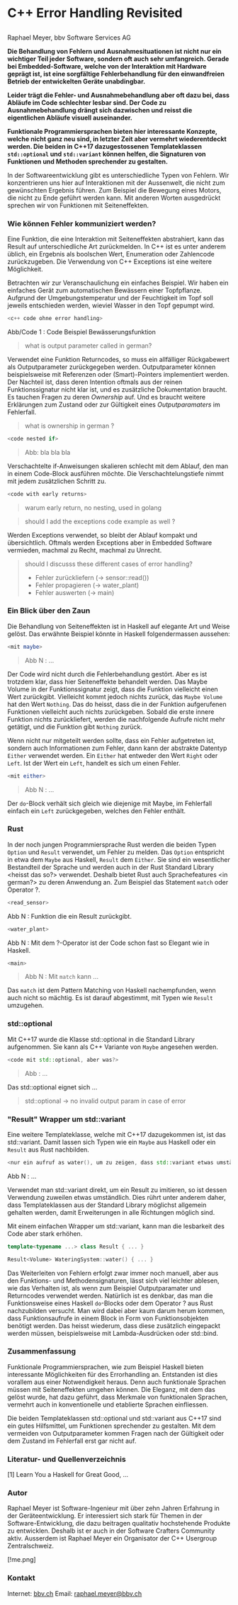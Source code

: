 # C++ Error Handling Revisited

## <sub title>

Raphael Meyer, bbv Software Services AG

**Die Behandlung von Fehlern und Ausnahmesituationen ist nicht nur ein wichtiger Teil jeder Software, sondern oft auch sehr umfangreich.
Gerade bei Embedded-Software, welche von der Interaktion mit Hardware geprägt ist, ist eine sorgfältige Fehlerbehandlung für den einwandfreien Betrieb der entwickelten Geräte unabdingbar.**

**Leider trägt die Fehler- und Ausnahmebehandlung aber oft dazu bei, dass Abläufe im Code schlechter lesbar sind.
Der Code zu Ausnahmebehandlung drängt sich dazwischen und reisst die eigentlichen Abläufe visuell auseinander.**

**Funktionale Programmiersprachen bieten hier interessante Konzepte, welche nicht ganz neu sind, in letzter Zeit aber vermehrt wiederentdeckt werden.
Die beiden in C++17 dazugestossenen Templateklassen `std::optional` und `std::variant` können helfen, die Signaturen von Funktionen und Methoden sprechender zu gestalten.**

In der Softwareentwicklung gibt es unterschiedliche Typen von Fehlern.
Wir konzentrieren uns hier auf Interaktionen mit der Aussenwelt, die nicht zum gewünschten Ergebnis führen.
Zum Beispiel die Bewegung eines Motors, die nicht zu Ende geführt werden kann.
Mit anderen Worten ausgedrückt sprechen wir von Funktionen mit Seiteneffekten.

### Wie können Fehler kommuniziert werden?

Eine Funktion, die eine Interaktion mit Seiteneffekten abstrahiert, kann das Result auf unterschiedliche Art zurückmelden.
In C++ ist es unter anderem üblich, ein Ergebnis als boolschen Wert, Enumeration oder Zahlencode zurückzugeben.
Die Verwendung von C++ Exceptions ist eine weitere Möglichkeit.

Betrachten wir zur Veranschaulichung ein einfaches Beispiel.
Wir haben ein einfaches Gerät zum automatischen Bewässern einer Topfpflanze.
Aufgrund der Umgebungstemperatur und der Feuchtigkeit im Topf soll jeweils entschieden werden, wieviel Wasser in den Topf gepumpt wird.

```cpp
<c++ code ohne error handling>
```
Abb/Code 1 : Code Beispiel Bewässerungsfunktion

> what is output parameter called in german?

Verwendet eine Funktion Returncodes, so muss ein allfälliger Rückgabewert als Outputparameter zurückgegeben werden.
Outputparameter können beispielsweise mit Referenzen oder (Smart)-Pointers implementiert werden.
Der Nachteil ist, dass deren Intention oftmals aus der reinen Funktionssignatur nicht klar ist, und es zusätzliche Dokumentation braucht.
Es tauchen Fragen zu deren _Ownership_ auf.
Und es braucht weitere Erklärungen zum Zustand oder zur Gültigkeit eines _Outputparamaters_ im Fehlerfall.

> what is ownership in german ?

```cpp
<code nested if>
```
> Abb: bla bla bla

Verschachtelte if-Anweisungen skalieren schlecht mit dem Ablauf, den man in einem Code-Block ausführen möchte.
Die Verschachtelungstiefe nimmt mit jedem zusätzlichen Schritt zu.

```cpp
<code with early returns>
```

> warum early return, no nesting, used in golang

> should I add the exceptions code example as well ?

Werden Exceptions verwendet, so bleibt der Ablauf kompakt und übersichtlich.
Oftmals werden Exceptions aber in Embedded Software vermieden, machmal zu Recht, machmal zu Unrecht.


> should I discusss these different cases of error handling?
> - Fehler zurückliefern (-> sensor::read())
> - Fehler propagieren (-> water_plant)
> - Fehler auswerten (-> main)


### Ein Blick über den Zaun

Die Behandlung von Seiteneffekten ist in Haskell auf elegante Art und Weise gelöst.
Das erwähnte Beispiel könnte in Haskell folgendermassen aussehen:

```haskell
<mit maybe>
```
> Abb N : ...

Der Code wird nicht durch die Fehlerbehandlung gestört.
Aber es ist trotzdem klar, dass hier Seiteneffekte behandelt werden.
Das Maybe Volume in der Funktionssignatur zeigt, dass die Funktion vielleicht einen Wert zurückgibt.
Vielleicht kommt jedoch nichts zurück, das `Maybe Volume` hat den Wert `Nothing`.
Das do heisst, dass die in der Funktion aufgerufenen Funktionen vielleicht auch nichts zurückgeben.
Sobald die erste innere Funktion nichts zurückliefert, werden die nachfolgende Aufrufe nicht mehr getätigt, und die Funktion gibt `Nothing` zurück.

Wenn nicht nur mitgeteilt werden sollte, dass ein Fehler aufgetreten ist, sondern auch Informationen zum Fehler,
dann kann der abstrakte Datentyp `Either` verwendet werden.
Ein `Either` hat entweder den Wert `Right` oder `Left`. Ist der Wert ein `Left`, handelt es sich um einen Fehler.

```haskell
<mit either>
```
> Abb N : ...

Der `do`-Block verhält sich gleich wie diejenige mit Maybe, im Fehlerfall einfach ein `Left` zurückgegeben,
welches den Fehler enthält.


### Rust

In der noch jungen Programmiersprache Rust werden die beiden Typen `Option` und `Result` verwendet, um Fehler zu melden.
Das `Option` entspricht in etwa dem `Maybe` aus Haskell, `Result` dem `Either`.
Sie sind ein wesentlicher Bestandteil der Sprache und werden auch in der Rust Standard Library <heisst das so?> verwendet.
Deshalb bietet Rust auch Sprachefeatures <in german?> zu deren Anwendung an.
Zum Beispiel das Statement `match` oder Operator ?.


```rust
<read_sensor>
```
Abb N : Funktion die ein Result zurückgibt.

```rust
<water_plant>
```
Abb N : Mit dem ?-Operator ist der Code schon fast so Elegant wie in Haskell.

```rust
<main>
```
> Abb N : Mit `match` kann ...

Das `match` ist dem Pattern Matching von Haskell nachempfunden, wenn auch nicht so mächtig.
Es ist darauf abgestimmt, mit Typen wie `Result` umzugehen.

### std::optional

Mit C++17 wurde die Klasse std::optional in die Standard Library aufgenommen.
Sie kann als C++ Variante von `Maybe` angesehen werden.

```cpp
<code mit std::optional, aber was?>
```
> Abb : ...

Das std::optional eignet sich ...
> std::optional -> no invalid output param in case of error


### "Result" Wrapper um std::variant

Eine weitere Templateklasse, welche mit C++17 dazugekommen ist, ist das std::variant.
Damit lassen sich Typen wie ein `Maybe` aus Haskell oder ein `Result` aus Rust nachbilden.

```cpp
<nur ein aufruf as water(), um zu zeigen, dass std::variant etwas umständlich sein kann>
```
Abb N : ...

Verwendet man std::variant direkt, um ein Result zu imitieren, so ist dessen Verwendung zuweilen etwas umständlich.
Dies rührt unter anderem daher, dass Templateklassen aus der Standard Library möglichst allgemein gehalten werden, damit Erweiterungen in alle Richtungen möglich sind.

Mit einem einfachen Wrapper um std::variant, kann man die lesbarkeit des Code aber stark erhöhen.

```cpp
template<typename ...> class Result { ... }
```

```cpp
Result<Volume> WateringSystem::water() { ... }
```

Das Weiterleiten von Fehlern erfolgt zwar immer noch manuell, aber aus den Funktions- und Methodensignaturen,
lässt sich viel leichter ablesen, wie das Verhalten ist, als wenn zum Beispiel Outputparamater und Returncodes verwendet werden.
Natürlich ist es denkbar, das man die Funktionsweise eines Haskell `do`-Blocks oder dem Operator ? aus Rust nachzubilden versucht.
Man wird dabei aber kaum darum herum kommen, dass Funktionsaufrufe in einem Block in Form von Funktionsobjekten benötigt werden.
Das heisst wiederum, dass diese zusätzlich eingepackt werden müssen, beispielsweise mit Lambda-Ausdrücken oder std::bind.

### Zusammenfassung

Funktionale Programmiersprachen, wie zum Beispiel Haskell bieten interessante Möglichkeiten für des Errorhandling an.
Entstanden ist dies vorallem aus einer Notwendigkeit heraus.
Denn auch funktionale Sprachen müssen mit Seiteneffekten umgehen können.
Die Eleganz, mit dem das gelöst wurde, hat dazu geführt, dass Merkmale von funktionalen Sprachen, vermehrt auch in konventionelle und etablierte Sprachen einfliessen.

Die beiden Templateklassen std::optional und std::variant aus C++17 sind ein gutes Hilfsmittel,
um Funktionen sprechender zu gestalten.
Mit dem vermeiden von Outputparameter kommen Fragen nach der Gültigkeit oder dem Zustand im Fehlerfall erst gar nicht auf.



### Literatur- und Quellenverzeichnis

[1] Learn You a Haskell for Great Good, ...

### Autor

Raphael Meyer ist Software-Ingenieur mit über zehn Jahren Erfahrung in der Geräteentwicklung. Er interessiert sich stark für Themen in der Software-Entwicklung, die dazu beitragen qualitativ hochstehende Produkte zu entwicklen. Deshalb ist er auch in der Software Crafters Community aktiv. Ausserdem ist Raphael Meyer ein Organisator der C++ Usergroup Zentralschweiz.

[!me.png]

### Kontakt
Internet: [bbv.ch](https://www.bbv.ch/)
Email: [raphael.meyer@bbv.ch](mailto:raphael.meyer@bbv.ch)
